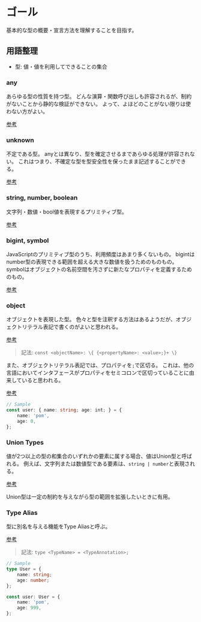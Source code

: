 # ゴール

基本的な型の概要・宣言方法を理解することを目指す。

## 用語整理

* 型: 値・値を利用してできることの集合

### any

あらゆる型の性質を持つ型。
どんな演算・関数呼び出しも許容されるが、制約がないことから静的な検証ができない。
よって、よほどのことがない限りは使わない方がよい。

[参考](https://www.typescriptlang.org/docs/handbook/2/everyday-types.html#any)

### unknown

不定である型。
anyとは異なり、型を確定させるまであらゆる処理が許容されない。
これはつまり、不確定な型を型安全性を保ったまま記述することができる。

[参考](https://www.typescriptlang.org/docs/handbook/2/functions.html#unknown)

### string, number, boolean

文字列・数値・bool値を表現するプリミティブ型。

[参考](https://www.typescriptlang.org/docs/handbook/2/everyday-types.html#the-primitives-string-number-and-boolean)

### bigint, symbol

JavaScriptのプリミティブ型のうち、利用頻度はあまり多くないもの。
bigintはnumber型の表現できる範囲を超える大きな数値を扱うためのものもの。
symbolはオブジェクトの名前空間を汚さずに新たなプロパティを定義するためのもの。

[参考](https://www.typescriptlang.org/docs/handbook/2/everyday-types.html#less-common-primitives)


### object

オブジェクトを表現した型。
色々と型を注釈する方法はあるようだが、オブジェクトリテラル表記で書くのがよいと思われる。

[参考](https://www.typescriptlang.org/docs/handbook/2/everyday-types.html#object-types)

> 記法: `const <objectName>: \{ {<propertyName>: <value>;}+ \}`

また、オブジェクトリテラル表記では、プロパティを`;`で区切る。
これは、他の言語においてインタフェースがプロパティをセミコロンで区切っていることに由来していると思われる。

[参考](https://stackoverflow.com/questions/27994253/why-is-the-separator-in-a-typescript-typememberlist-semicolon-as-opposed-to-comm)

```TypeScript
// Sample
const user: { name: string; age: int; } = {
    name: 'pom',
    age: 0,
};
```

### Union Types

値が2つ以上の型の和集合のいずれかの要素に属する場合、値はUnion型と呼ばれる。
例えば、文字列または数値型である要素は、`string | number`と表現される。

[参考](https://www.typescriptlang.org/docs/handbook/2/everyday-types.html#union-types)

Union型は一定の制約を与えながら型の範囲を拡張したいときに有用。

### Type Alias

型に別名を与える機能をType Aliasと呼ぶ。

[参考](https://www.typescriptlang.org/docs/handbook/2/everyday-types.html#type-aliases)

> 記法: `type <TypeName> = <TypeAnnotation>;`

```TypeScript
// Sample
type User = {
    name: string;
    age: number;
};

const user: User = {
    name: 'pom',
    age: 999,
};
```